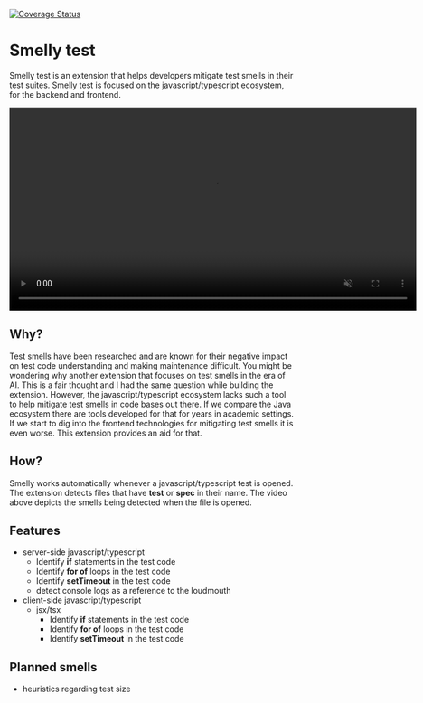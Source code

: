[![Coverage Status](https://coveralls.io/repos/github/marabesi/smelly-test-extension/badge.svg?branch=master)](https://coveralls.io/github/marabesi/smelly-test-extension?branch=master)

# Smelly test

Smelly test is an extension that helps developers mitigate test smells in their test suites. Smelly test is focused on the
javascript/typescript ecosystem, for the backend and frontend.

<video width="720" src="https://github.com/marabesi/smelly-test-extension/assets/2129872/026e36ff-4328-42e6-9155-ddd0c194acce" type="video/mp4" autoplay loop controls muted title="Smelly in action">
  Sorry, your browser doesn't support HTML 5 video.
</video>

## Why?

Test smells have been researched and are known for their negative impact on test code understanding and making maintenance
difficult. You might be wondering why another extension that focuses on test smells in the era of AI. This is a fair thought and
I had the same question while building the extension. However, the javascript/typescript ecosystem lacks such a tool to
help mitigate test smells in code bases out there. If we compare the Java ecosystem there are tools developed for that
for years in academic settings. If we start to dig into the frontend technologies for mitigating test smells it is even
worse. This extension provides an aid for that.

## How?

Smelly works automatically whenever a javascript/typescript test is opened. The extension detects files that have **test** or **spec** in their name. The video above depicts the smells being detected when the file is opened.

## Features

- server-side javascript/typescript
  - Identify **if** statements in the test code
  - Identify **for of** loops in the test code
  - Identify **setTimeout** in the test code
  - detect console logs as a reference to the loudmouth
- client-side javascript/typescript
  - jsx/tsx
    - Identify **if** statements in the test code
    - Identify **for of** loops in the test code
    - Identify **setTimeout** in the test code

## Planned smells

- heuristics regarding test size
